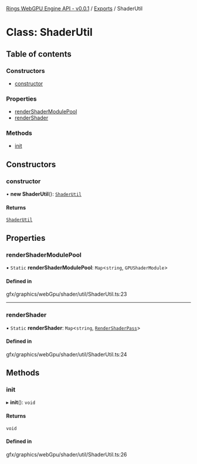 [Rings WebGPU Engine API - v0.0.1](../README.md) / [Exports](../modules.md) / ShaderUtil

# Class: ShaderUtil

## Table of contents

### Constructors

- [constructor](ShaderUtil.md#constructor)

### Properties

- [renderShaderModulePool](ShaderUtil.md#rendershadermodulepool)
- [renderShader](ShaderUtil.md#rendershader)

### Methods

- [init](ShaderUtil.md#init)

## Constructors

### constructor

• **new ShaderUtil**(): [`ShaderUtil`](ShaderUtil.md)

#### Returns

[`ShaderUtil`](ShaderUtil.md)

## Properties

### renderShaderModulePool

▪ `Static` **renderShaderModulePool**: `Map`\<`string`, `GPUShaderModule`\>

#### Defined in

gfx/graphics/webGpu/shader/util/ShaderUtil.ts:23

___

### renderShader

▪ `Static` **renderShader**: `Map`\<`string`, [`RenderShaderPass`](RenderShaderPass.md)\>

#### Defined in

gfx/graphics/webGpu/shader/util/ShaderUtil.ts:24

## Methods

### init

▸ **init**(): `void`

#### Returns

`void`

#### Defined in

gfx/graphics/webGpu/shader/util/ShaderUtil.ts:26
